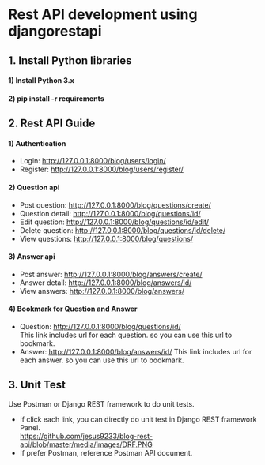 # Rest API development using djangorestapi  

## 1. Install Python libraries
#### 1) Install Python 3.x
#### 2) pip install -r requirements  

## 2. Rest API Guide
#### 1) Authentication
- Login: 
http://127.0.0.1:8000/blog/users/login/
- Register: 
http://127.0.0.1:8000/blog/users/register/

#### 2) Question api
- Post question: 
http://127.0.0.1:8000/blog/questions/create/
- Question detail: 
http://127.0.0.1:8000/blog/questions/id/
- Edit question: 
http://127.0.0.1:8000/blog/questions/id/edit/
- Delete question: 
http://127.0.0.1:8000/blog/questions/id/delete/
- View questions: 
http://127.0.0.1:8000/blog/questions/

#### 3) Answer api
- Post answer: 
http://127.0.0.1:8000/blog/answers/create/
- Answer detail: 
http://127.0.0.1:8000/blog/answers/id/
- View answers: 
http://127.0.0.1:8000/blog/answers/

#### 4) Bookmark for Question and Answer
- Question: 
http://127.0.0.1:8000/blog/questions/id/  
This link includes url for each question. so you can use this url to bookmark.
- Answer: 
http://127.0.0.1:8000/blog/answers/id/
This link includes url for each answer. so you can use this url to bookmark.  

## 3. Unit Test
Use Postman or Django REST framework to do unit tests.
- If click each link, you can directly do unit test in Django REST framework Panel.  
https://github.com/jesus9233/blog-rest-api/blob/master/media/images/DRF.PNG
- If prefer Postman, reference Postman API document.
